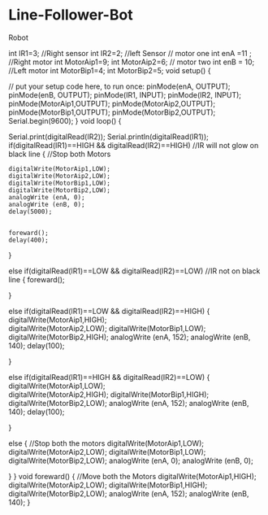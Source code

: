 # Line-Follower-Bot
Robot


int IR1=3;      //Right sensor
int IR2=2;    //left Sensor
// motor one
int enA =11 ;    //Right motor
int MotorAip1=9;
int MotorAip2=6;
// motor two
int enB = 10;    //Left motor
int MotorBip1=4;
int MotorBip2=5;
void setup() 
{
  
  // put your setup code here, to run once:
  pinMode(enA, OUTPUT);
  pinMode(enB, OUTPUT);
  pinMode(IR1, INPUT);
  pinMode(IR2, INPUT);
  pinMode(MotorAip1,OUTPUT);
  pinMode(MotorAip2,OUTPUT);
  pinMode(MotorBip1,OUTPUT);
  pinMode(MotorBip2,OUTPUT);
  Serial.begin(9600);
}
void loop() 
{
   
  
   Serial.print(digitalRead(IR2));
   Serial.println(digitalRead(IR1));
   if(digitalRead(IR1)==HIGH && digitalRead(IR2)==HIGH) //IR will not glow on black line
  {
    //Stop both Motors
   
    digitalWrite(MotorAip1,LOW);
    digitalWrite(MotorAip2,LOW);
    digitalWrite(MotorBip1,LOW);
    digitalWrite(MotorBip2,LOW);
    analogWrite (enA, 0);
    analogWrite (enB, 0);
    delay(5000);
    
   
    foreward();
    delay(400);
  
    
   }
   

  else if(digitalRead(IR1)==LOW && digitalRead(IR2)==LOW)  //IR not on black line
  {
    foreward();
   
  }
  
  else if(digitalRead(IR1)==LOW && digitalRead(IR2)==HIGH)
  {
    digitalWrite(MotorAip1,HIGH);     
    digitalWrite(MotorAip2,LOW);
    digitalWrite(MotorBip1,LOW);
    digitalWrite(MotorBip2,HIGH);
    analogWrite (enA, 152);
    analogWrite (enB, 140);
    delay(100);
    
  }

  else if(digitalRead(IR1)==HIGH && digitalRead(IR2)==LOW)
  {
    digitalWrite(MotorAip1,LOW);     
    digitalWrite(MotorAip2,HIGH);
    digitalWrite(MotorBip1,HIGH);
    digitalWrite(MotorBip2,LOW);
    analogWrite (enA, 152);
    analogWrite (enB, 140);
    delay(100);
   
  }

  else
  {
    //Stop both the motors
    digitalWrite(MotorAip1,LOW);
    digitalWrite(MotorAip2,LOW);
    digitalWrite(MotorBip1,LOW);
    digitalWrite(MotorBip2,LOW);
    analogWrite (enA, 0);
   analogWrite (enB, 0);
  
  }
}
void foreward()
{
    //Move both the Motors
    digitalWrite(MotorAip1,HIGH);
    digitalWrite(MotorAip2,LOW);
    digitalWrite(MotorBip1,HIGH);
    digitalWrite(MotorBip2,LOW);
    analogWrite (enA, 152);
    analogWrite (enB, 140);
  }
